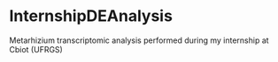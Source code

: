 # InternshipDEAnalysis
Metarhizium transcriptomic analysis performed during my internship at Cbiot (UFRGS)
